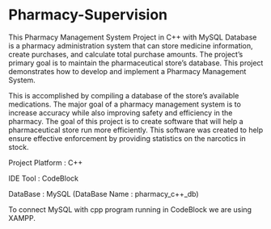 # Pharmacy-Supervision
This Pharmacy Management System Project in C++ with MySQL Database is a pharmacy administration system that can store medicine information, create purchases, and calculate total purchase amounts. The project’s primary goal is to maintain the pharmaceutical store’s database. This project demonstrates how to develop and implement a Pharmacy Management System.

This is accomplished by compiling a database of the store’s available medications. The major goal of a pharmacy management system is to increase accuracy while also improving safety and efficiency in the pharmacy. The goal of this project is to create software that will help a pharmaceutical store run more efficiently. This software was created to help ensure effective enforcement by providing statistics on the narcotics in stock.

Project Platform : C++

IDE Tool : CodeBlock

DataBase : MySQL  (DataBase Name :  pharmacy_c++_db)


To connect MySQL with cpp program running in CodeBlock we are using XAMPP.

